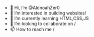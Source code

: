 - 👋 Hi, I’m @AldnoahZer0
- 👀 I’m interested in building websites!
- 🌱 I’m currently learning HTML,CSS,JS
- 💞️ I’m looking to collaborate on /
- 📫 How to reach me /

<!---
AldnoahZer0/AldnoahZer0 is a ✨ special ✨ repository because its `README.md` (this file) appears on your GitHub profile.
You can click the Preview link to take a look at your changes.
--->
